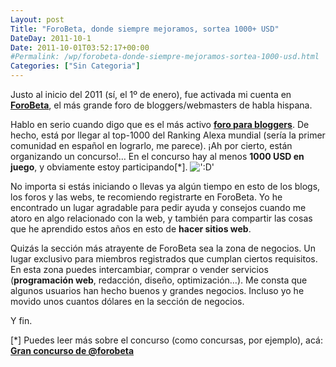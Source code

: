 ```yaml
---
Layout: post
Title: "ForoBeta, donde siempre mejoramos, sortea 1000+ USD"
DateDay: 2011-10-1
Date: 2011-10-01T03:52:17+00:00
#Permalink: /wp/forobeta-donde-siempre-mejoramos-sortea-1000-usd.html
Categories: ["Sin Categoria"]
---
```


<p>Justo al inicio del 2011 (sí, el 1º de enero), fue activada mi cuenta en <a href="http://forobeta.com/foro/65488-gran-concurso-de-forobeta-mas-de-1000-dolares-juego.html" target="_blank"><strong>ForoBeta</strong></a>, el más grande foro de bloggers/webmasters de habla hispana.</p>
<p>Hablo en serio cuando digo que es el más activo <a href="http://forobeta.com/" target="_blank"><strong>foro para bloggers</strong></a>. De hecho, está por llegar al top-1000 del Ranking Alexa mundial (sería la primer comunidad en español en lograrlo, me parece). ¡Ah por cierto, están organizando un concurso!&#8230; En el concurso hay al menos <strong>1000 USD en juego</strong>, y obviamente estoy participando[*]. <img src=&#39;http://blog.mautematico.com/wp-includes/images/smilies/icon_biggrin.gif&#39; alt=&#39;:D&#39; class=&#39;wp-smiley&#39; /> </p>
<p>No importa si estás iniciando o llevas ya algún tiempo en esto de los blogs, los foros y las webs, te recomiendo registrarte en ForoBeta. Yo he encontrado un lugar agradable para pedir ayuda y consejos cuando me atoro en algo relacionado con la web, y también para compartir las cosas que he aprendido estos años en esto de <strong>hacer sitios web</strong>.</p>
<p>Quizás la sección más atrayente de ForoBeta sea la zona de negocios. Un lugar exclusivo para miembros registrados que cumplan ciertos requisitos. En esta zona puedes intercambiar, comprar o vender servicios (<strong>programación web</strong>, redacción, diseño, optimización&#8230;). Me consta que algunos usuarios han hecho buenos y grandes negocios. Incluso yo he movido unos cuantos dólares en la sección de negocios.</p>
<p>Y fin.</p>
<p>[*] Puedes leer más sobre el concurso (como concursas, por ejemplo), acá: <a href="http://forobeta.com/foro/65488-gran-concurso-de-forobeta-mas-de-1000-dolares-juego.html" target="_blank"><strong>Gran concurso de @forobeta</strong></a></p>
